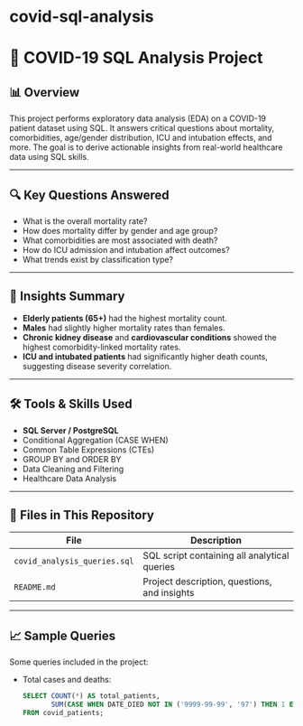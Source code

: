 # covid-sql-analysis
# 🦠 COVID-19 SQL Analysis Project

## 📊 Overview

This project performs exploratory data analysis (EDA) on a COVID-19 patient dataset using SQL. It answers critical questions about mortality, comorbidities, age/gender distribution, ICU and intubation effects, and more. The goal is to derive actionable insights from real-world healthcare data using SQL skills.

---

## 🔍 Key Questions Answered

- What is the overall mortality rate?
- How does mortality differ by gender and age group?
- What comorbidities are most associated with death?
- How do ICU admission and intubation affect outcomes?
- What trends exist by classification type?

---

## 🧠 Insights Summary

- **Elderly patients (65+)** had the highest mortality count.
- **Males** had slightly higher mortality rates than females.
- **Chronic kidney disease** and **cardiovascular conditions** showed the highest comorbidity-linked mortality rates.
- **ICU and intubated patients** had significantly higher death counts, suggesting disease severity correlation.

---

## 🛠 Tools & Skills Used

- **SQL Server / PostgreSQL**
- Conditional Aggregation (CASE WHEN)
- Common Table Expressions (CTEs)
- GROUP BY and ORDER BY
- Data Cleaning and Filtering
- Healthcare Data Analysis

---

## 📁 Files in This Repository

| File                          | Description                                         |
|-------------------------------|-----------------------------------------------------|
| `covid_analysis_queries.sql`  | SQL script containing all analytical queries        |
| `README.md`                   | Project description, questions, and insights        |

---

## 📈 Sample Queries

Some queries included in the project:

- Total cases and deaths:
  ```sql
  SELECT COUNT(*) AS total_patients,
         SUM(CASE WHEN DATE_DIED NOT IN ('9999-99-99', '97') THEN 1 ELSE 0 END) AS total_deaths
  FROM covid_patients;
